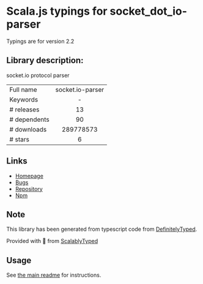 
# Scala.js typings for socket_dot_io-parser

Typings are for version 2.2

## Library description:
socket.io protocol parser

|                    |                 |
| ------------------ | :-------------: |
| Full name          | socket.io-parser |
| Keywords           | - |
| # releases         | 13 |
| # dependents       | 90 |
| # downloads        | 289778573 |
| # stars            | 6 |

## Links
- [Homepage](https://github.com/socketio/socket.io-parser#readme)
- [Bugs](https://github.com/socketio/socket.io-parser/issues)
- [Repository](https://github.com/socketio/socket.io-parser)
- [Npm](https://www.npmjs.com/package/socket.io-parser)
    


## Note
This library has been generated from typescript code from [DefinitelyTyped](https://definitelytyped.org).

Provided with :purple_heart: from [ScalablyTyped](https://github.com/oyvindberg/ScalablyTyped)

## Usage
See [the main readme](../../readme.md) for instructions.


